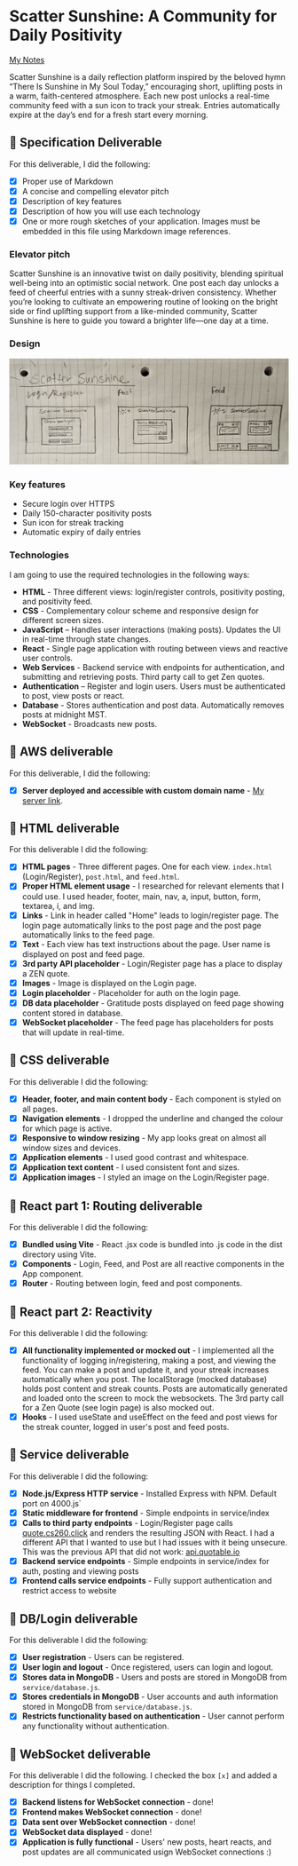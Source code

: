 # Scatter Sunshine: A Community for Daily Positivity

[My Notes](notes.md)

Scatter Sunshine is a daily reflection platform inspired by the beloved hymn “There Is Sunshine in My Soul Today,” encouraging short, uplifting posts in a warm, faith-centered atmosphere. Each new post unlocks a real-time community feed with a sun icon to track your streak. Entries automatically expire at the day’s end for a fresh start every morning. 


## 🚀 Specification Deliverable

For this deliverable, I did the following:

- [x] Proper use of Markdown
- [x] A concise and compelling elevator pitch
- [x] Description of key features
- [x] Description of how you will use each technology
- [x] One or more rough sketches of your application. Images must be embedded in this file using Markdown image references.

### Elevator pitch

Scatter Sunshine is an innovative twist on daily positivity, blending spiritual well-being into an optimistic social network. One post each day unlocks a feed of cheerful entries with a sunny streak-driven consistency. Whether you’re looking to cultivate an empowering routine of looking on the bright side or find uplifting support from a like-minded community, Scatter Sunshine is here to guide you toward a brighter life—one day at a time.


### Design
![Design image](positivityMockUI.jpg)


### Key features

- Secure login over HTTPS
- Daily 150-character positivity posts
- Sun icon for streak tracking
- Automatic expiry of daily entries

  
### Technologies

I am going to use the required technologies in the following ways:

- **HTML** - Three different views: login/register controls, positivity posting, and positivity feed.
- **CSS** - Complementary colour scheme and responsive design for different screen sizes.
- **JavaScript** – Handles user interactions (making posts). Updates the UI in real-time through state changes.
- **React** - Single page application with routing between views and reactive user controls. 
- **Web Services** - Backend service with endpoints for authentication, and submitting and retrieving posts. Third party call to get Zen quotes.
- **Authentication** – Register and login users. Users must be authenticated to post, view posts or react.
- **Database** - Stores authentication and post data. Automatically removes posts at midnight MST. 
- **WebSocket** - Broadcasts new posts.
  

## 🚀 AWS deliverable

For this deliverable, I did the following:

- [x] **Server deployed and accessible with custom domain name** - [My server link](https://edwardscs.click).

## 🚀 HTML deliverable

For this deliverable I did the following: 

- [x] **HTML pages** - Three different pages. One for each view. `index.html` (Login/Register), `post.html`, and `feed.html`.
- [x] **Proper HTML element usage** - I researched for relevant elements that I could use. I used header, footer, main, nav, a, input, button, form, textarea, i, and img.
- [x] **Links** - Link in header called "Home" leads to login/register page. The login page automatically links to the post page and the post page automatically links to the feed page. 
- [x] **Text** - Each view has text instructions about the page. User name is displayed on post and feed page. 
- [x] **3rd party API placeholder** - Login/Register page has a place to display a ZEN quote.
- [x] **Images** - Image is displayed on the Login page.
- [x] **Login placeholder** - Placeholder for auth on the login page.
- [x] **DB data placeholder** - Gratitude posts displayed on feed page showing content stored in database.  
- [x] **WebSocket placeholder** - The feed page has placeholders for posts that will update in real-time. 

## 🚀 CSS deliverable

For this deliverable I did the following: 

- [x] **Header, footer, and main content body** - Each component is styled on all pages.
- [x] **Navigation elements** - I dropped the underline and changed the colour for which page is active.
- [x] **Responsive to window resizing** - My app looks great on almost all window sizes and devices.
- [x] **Application elements** - I used good contrast and whitespace.
- [x] **Application text content** - I used consistent font and sizes.
- [x] **Application images** - I styled an image on the Login/Register page. 

## 🚀 React part 1: Routing deliverable

For this deliverable I did the following:

- [x] **Bundled using Vite** - React .jsx code is bundled into .js code in the dist directory using Vite.
- [x] **Components** - Login, Feed, and Post are all reactive components in the App component.
- [x] **Router** - Routing between login, feed and post components.

## 🚀 React part 2: Reactivity

For this deliverable I did the following:

- [x] **All functionality implemented or mocked out** - I implemented all the functionality of logging in/registering, making a post, and viewing the feed. You can make a post and update it, and your streak increases automatically when you post. The localStorage (mocked database) holds post content and streak counts. Posts are automatically generated and loaded onto the screen to mock the websockets. The 3rd party call for a Zen Quote (see login page) is also mocked out. 
- [x] **Hooks** - I used useState and useEffect on the feed and post views for the streak counter, logged in user's post and feed posts.

## 🚀 Service deliverable

For this deliverable I did the following:

- [x] **Node.js/Express HTTP service** - Installed Express with NPM. Default port on 4000.js`
- [x] **Static middleware for frontend** - Simple endpoints in service/index
- [x] **Calls to third party endpoints** - Login/Register page calls [quote.cs260.click](https://quote.cs260.click) and renders the resulting JSON with React. I had a different API that I wanted to use but I had issues with it being unsecure. This was the previous API that did not work: [api.quotable.io](https://api.quotable.io/random)
- [x] **Backend service endpoints** - Simple endpoints in service/index for auth, posting and viewing posts
- [x] **Frontend calls service endpoints** - Fully support authentication and restrict access to website

## 🚀 DB/Login deliverable

For this deliverable I did the following:

- [x] **User registration** - Users can be registered.
- [x] **User login and logout** - Once registered, users can login and logout.
- [x] **Stores data in MongoDB** - Users and posts are stored in MongoDB from `service/database.js`.
- [x] **Stores credentials in MongoDB** - User accounts and auth information stored in MongoDB from `service/database.js`.
- [x] **Restricts functionality based on authentication** - User cannot perform any functionality without authentication.

## 🚀 WebSocket deliverable

For this deliverable I did the following. I checked the box `[x]` and added a description for things I completed.

- [x] **Backend listens for WebSocket connection** - done!
- [x] **Frontend makes WebSocket connection** - done!
- [x] **Data sent over WebSocket connection** - done!
- [x] **WebSocket data displayed** - done!
- [x] **Application is fully functional** - Users' new posts, heart reacts, and post updates are all communicated usign WebSocket connections :)
